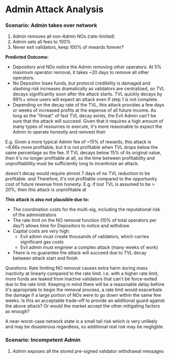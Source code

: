 
# Admin Attack Analysis

### Scenario: Admin takes over network
 1. Admin removes all non-Admin NOs (rate-limited)
 2. Admin sets all fees to 100%
 3. Never exit validators, keep 100% of rewards forever?

**Predicted Outcome:**
 - Depositors and NOs notice the Admin removing other operators. At 5% maximum operator removal, it takes ~20 days to remove all other operators.
 - No Depositor loses funds, but protocol credibility is damaged and slashing risk increases dramatically as validators are centralized, so TVL decays significantly soon after the attack starts. TVL quickly decays by 99%+ since users will expect an attack even if step 1 is not complete.
 - Depending on the decay rate of the TVL, this attack provides a few days or weeks of increased profits at the expense of all future income. As long as the "threat" of fast TVL decay exists, the Evil Admin can't be sure that the attack will succeed. Given that it requires a high amount of many types of resources to execute, it's more reasonable to expect the Admin to operate honestly and reinvest their 
 
 E.g. Given a more typical Admin fee of ~15% of rewards, this attack is ~6.66x more profitable, but it is not profitable when TVL drops below the same percentage as the fee. If TVL decays below 15% of its original value, then it's no longer profitable at all, so the time between profitability and unprofitablility must be sufficiently long to incentivize an attack. 

   
 doesn't decay  would require almost 7 days of no TVL reduction to be profitable. and  Therefore, it's not profitable compared to the opportunity cost of future revenue from honesty. 
    E.g. if lost TVL is assumed to be > 20%, then this attack is unprofitable at

**This attack is also not plausible due to:**
 - The coordination costs for the multi-sig, including the reputational risk of the administrators
 - The rate limit on the NO removal function (10% of total operators per day?) allows time for Depositors to notice and withdraw
 - Capital costs are very high:
   - Evil admin must create thousands of validators, which carries significant gas costs
   - Evil admin must engineer a complex attack (many weeks of work)
 - There is no guarantee the attack will succeed due to TVL decay between attack start and finish

Questions: 
Rate limiting NO removal causes extra harm during mass inactivity at linearly compared to the rate limit. I.e. with a higher rate limit, more funds are leaked from inactive validators that can't be force-exited due to the rate limit. Keeping in mind there will be a reasonable delay before it's appropriate to begin the removal process, a rate limit would exacerbate the damage if a large portion of NOs were to go down within the same few weeks. Is this an acceptable trade-off to provide an additional guard against the above attack? Or would the market accept the other mitigating factors as enough?

A near-worst-case network state is a small tail risk which is very unlikely and may be disasterous regardless, so additional real risk may be negligble.
 
### Scenario: Incompetent Admin
1. Admin exposes all the stored pre-signed validator withdrawal messages 
